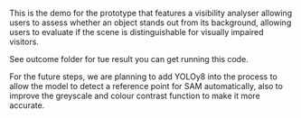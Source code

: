 This is the demo for the prototype that features a visibility analyser allowing users to assess whether an object stands out from its background, allowing users to evaluate if the scene is distinguishable for visually impaired visitors.

See outcome folder for tue result you can get running this code.

For the future steps, we are planning to add YOLOy8 into the process to allow the model to detect a reference point for SAM automatically, also to improve the greyscale and colour contrast function to make it more accurate.

